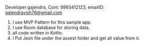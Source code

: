 Developer:gajendra, Cont: 9993412123, emailID: gajendravish76@gmail.com

1. I use MVP Pattern for this sample app.
2. I use Room database for storing data.
3. all code written in Kotlin.
4. I Put Json file under the assest folder and get all value from it.

